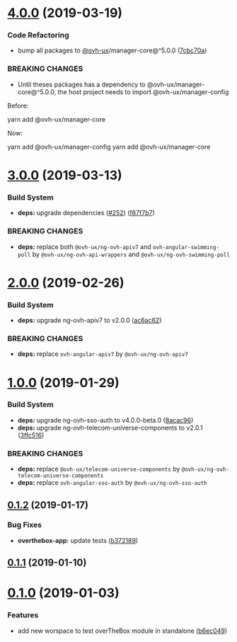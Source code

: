 # [4.0.0](https://github.com/ovh-ux/manager/compare/@ovh-ux/manager-overthebox-app@3.0.0...@ovh-ux/manager-overthebox-app@4.0.0) (2019-03-19)


### Code Refactoring

* bump all packages to [@ovh-ux](https://github.com/ovh-ux)/manager-core@^5.0.0 ([7cbc70a](https://github.com/ovh-ux/manager/commit/7cbc70a))


### BREAKING CHANGES

* Until theses packages has a dependency to @ovh-ux/manager-core@^5.0.0, the host project needs to import @ovh-ux/manager-config

Before:

yarn add @ovh-ux/manager-core

Now:

yarn add @ovh-ux/manager-config
yarn add @ovh-ux/manager-core



# [3.0.0](https://github.com/ovh-ux/manager/compare/@ovh-ux/manager-overthebox-app@2.0.0...@ovh-ux/manager-overthebox-app@3.0.0) (2019-03-13)


### Build System

* **deps:** upgrade dependencies ([#252](https://github.com/ovh-ux/manager/issues/252)) ([f87f7b7](https://github.com/ovh-ux/manager/commit/f87f7b7))


### BREAKING CHANGES

* **deps:** replace both `@ovh-ux/ng-ovh-apiv7` and `ovh-angular-swimming-poll` by `@ovh-ux/ng-ovh-api-wrappers` and `@ovh-ux/ng-ovh-swimming-poll`



# [2.0.0](https://github.com/ovh-ux/manager/compare/@ovh-ux/manager-overthebox-app@1.0.0...@ovh-ux/manager-overthebox-app@2.0.0) (2019-02-26)


### Build System

* **deps:** upgrade ng-ovh-apiv7 to v2.0.0 ([ac6ac62](https://github.com/ovh-ux/manager/commit/ac6ac62))


### BREAKING CHANGES

* **deps:** replace `ovh-angular-apiv7` by `@ovh-ux/ng-ovh-apiv7`



# [1.0.0](https://github.com/ovh-ux/manager/compare/@ovh-ux/manager-overthebox-app@0.1.2...@ovh-ux/manager-overthebox-app@1.0.0) (2019-01-29)


### Build System

* **deps:** upgrade ng-ovh-sso-auth to v4.0.0-beta.0 ([8acac96](https://github.com/ovh-ux/manager/commit/8acac96))
* **deps:** upgrade ng-ovh-telecom-universe-components to v2.0.1 ([3ffc516](https://github.com/ovh-ux/manager/commit/3ffc516))


### BREAKING CHANGES

* **deps:** replace `@ovh-ux/telecom-universe-components` by `@ovh-ux/ng-ovh-telecom-universe-components`
* **deps:** replace `ovh-angular-sso-auth` by `@ovh-ux/ng-ovh-sso-auth`



## [0.1.2](https://github.com/ovh-ux/manager/compare/@ovh-ux/manager-overthebox-app@0.1.1...@ovh-ux/manager-overthebox-app@0.1.2) (2019-01-17)


### Bug Fixes

* **overthebox-app:** update tests ([b372189](https://github.com/ovh-ux/manager/commit/b372189))



## [0.1.1](https://github.com/ovh-ux/manager/compare/@ovh-ux/manager-overthebox-app@0.1.0...@ovh-ux/manager-overthebox-app@0.1.1) (2019-01-10)



# [0.1.0](https://github.com/ovh-ux/manager/compare/@ovh-ux/manager-overthebox-app@0.0.0...@ovh-ux/manager-overthebox-app@0.1.0) (2019-01-03)


### Features

* add new worspace to test overTheBox module in standalone ([b6ec049](https://github.com/ovh-ux/manager/commit/b6ec049))



